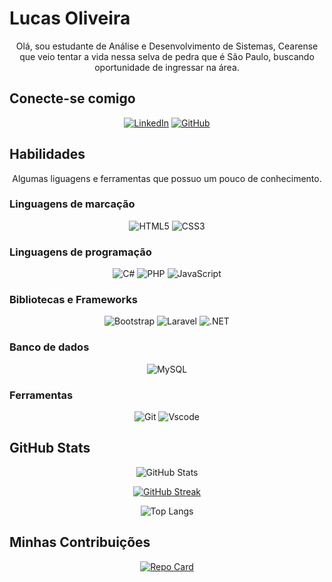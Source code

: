 # Lucas Oliveira
<div align=center>

Olá, sou estudante de Análise e Desenvolvimento de Sistemas, Cearense que veio tentar a vida nessa selva de pedra que é São Paulo, buscando oportunidade de ingressar na área.

</div>

## Conecte-se comigo
<div align=center>

[![LinkedIn](https://img.shields.io/badge/LinkedIn-0077B5?style=for-the-badge&logo=linkedin&logoColor=white)](https://www.linkedin.com/in/lucas-oliveira11/)
[![GitHub](https://img.shields.io/badge/GitHub-100000?style=for-the-badge&logo=github&logoColor=white)](https://github.com/lucas11oliveira)

</div>

## Habilidades

<div align=center>

Algumas liguagens e ferramentas que possuo um pouco de conhecimento.

</div>

### Linguagens de marcação

<div align=center>

![HTML5](https://img.shields.io/badge/HTML5-E34F26?style=for-the-badge&logo=html5&logoColor=white)
![CSS3](https://img.shields.io/badge/CSS3-1572B6?style=for-the-badge&logo=css3&logoColor=white)

</div>

### Linguagens de programação

<div align=center>

![C#](https://img.shields.io/badge/C%23-239120?style=for-the-badge&logo=c-sharp&logoColor=white)
![PHP](https://img.shields.io/badge/PHP-777BB4?style=for-the-badge&logo=php&logoColor=white)
![JavaScript](https://img.shields.io/badge/JavaScript-F7DF1E?style=for-the-badge&logo=javascript&logoColor=black)

</div>

### Bibliotecas e Frameworks

<div align=center>

![Bootstrap](https://img.shields.io/badge/-boostrap-0D1117?style=for-the-badge&logo=bootstrap&labelColor=0D1117)
![Laravel](https://img.shields.io/badge/laravel-%23FF2D20.svg?style=for-the-badge&logo=laravel&logoColor=white)
![.NET](https://img.shields.io/badge/.NET-5C2D91?style=for-the-badge&logo=.net&logoColor=white)

</div>

### Banco de dados

<div align=center>

![MySQL](https://img.shields.io/badge/MySQL-00000F?style=for-the-badge&logo=mysql&logoColor=white)

</div>

### Ferramentas

<div align=center>

![Git](https://img.shields.io/badge/GIT-E44C30?style=for-the-badge&logo=git&logoColor=white)
![Vscode](https://img.shields.io/badge/Vscode-007ACC?style=for-the-badge&logo=visual-studio-code&logoColor=white)

</div>

## GitHub Stats

<div align=center>

![GitHub Stats](https://github-readme-stats.vercel.app/api?username=lucas11oliveira&theme=transparent&bg_color=000&border_color=30A3DC&show_icons=true&icon_color=30A3DC&title_color=E94D5F&text_color=FFF)

[![GitHub Streak](https://streak-stats.demolab.com/?user=lucas11oliveira&theme=bear&background=000&border=30A3DC&dates=FFF)](https://git.io/streak-stats)

![Top Langs](https://github-readme-stats-git-masterrstaa-rickstaa.vercel.app/api/top-langs/?username=lucas11oliveira&bg_color=000&border_color=30A3DC&title_color=E94D5F&text_color=FFF)

</div>

## Minhas Contribuições

<div align=center>

[![Repo Card](https://github-readme-stats.vercel.app/api/pin/?username=lucas11oliveira&repo=community/lucas11oliveira.md&bg_color=000&border_color=30A3DC&show_icons=true&icon_color=30A3DC&title_color=E94D5F&text_color=FFF)](https://github.com/lucas11oliveira/community/lucas11oliveira.md)

</div>
